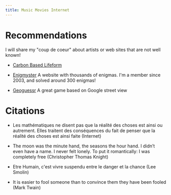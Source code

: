 ```yaml
---
title: Music Movies Internet
---
```


# Recommendations

I will share my \"coup de coeur\" about artists or web sites that are not well known!

- [Carbon Based Lifeform](http://www.deezer.com/radio/artist-431316)

- [Enigmyster](http://www.enigmyster.com) A website with thousands of enigmas. I\'m a member since 2003, and solved around 300 enigmas!

- [Geoguessr](http://geoguessr.com)  A great game based on Google street view


# Citations

- Les mathématiques ne disent pas que la réalité des choses est ainsi ou autrement. Elles traitent des conséquences du fait de penser que la réalité des choses est ainsi faite (Internet)

- The moon was the minute hand, the seasons the hour hand. I didn’t even have a name. I never felt lonely. To put it romantically: I was completely free (Christopher Thomas Knight)

- Etre Humain, c'est vivre suspendu entre le danger et la chance (Lee Smolin)

- It is easier to fool someone than to convince them they have been fooled (Mark Twain)
